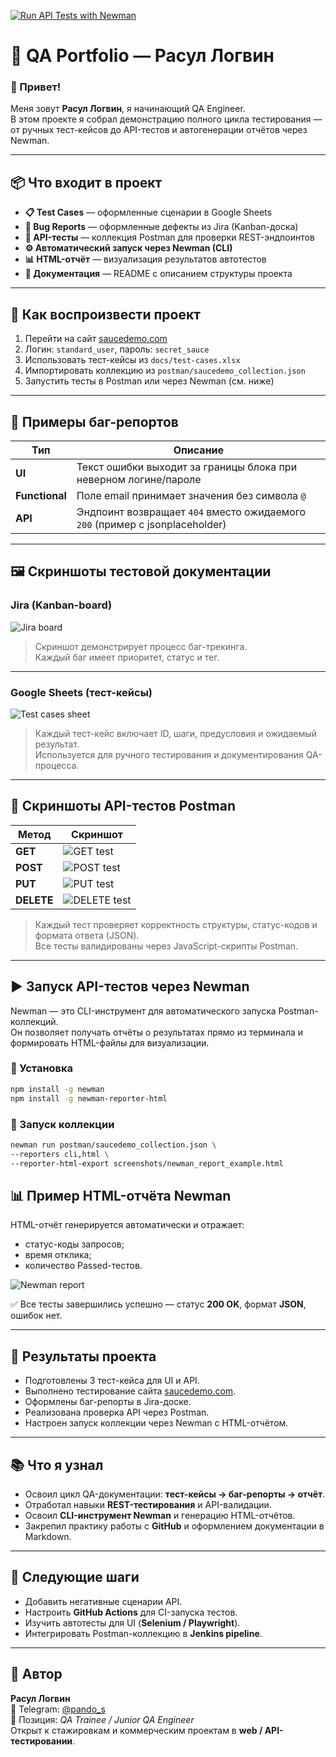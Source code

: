 [![Run API Tests with Newman](https://github.com/LogvinQA/qa-portfolio-logvin/actions/workflows/newman.yml/badge.svg)](https://github.com/LogvinQA/qa-portfolio-logvin/actions/workflows/newman.yml)

# 🧠 QA Portfolio — Расул Логвин

### 👋 Привет!
Меня зовут **Расул Логвин**, я начинающий QA Engineer.  
В этом проекте я собрал демонстрацию полного цикла тестирования — от ручных тест-кейсов до API-тестов и автогенерации отчётов через Newman.  

---

## 📦 Что входит в проект

- **📋 Test Cases** — оформленные сценарии в Google Sheets  
- **🐞 Bug Reports** — оформленные дефекты из Jira (Kanban-доска)  
- **🔌 API-тесты** — коллекция Postman для проверки REST-эндпоинтов  
- **⚙️ Автоматический запуск через Newman (CLI)**  
- **📊 HTML-отчёт** — визуализация результатов автотестов  
- **🧾 Документация** — README с описанием структуры проекта  

---

## 🚀 Как воспроизвести проект

1. Перейти на сайт [saucedemo.com](https://www.saucedemo.com)
2. Логин: `standard_user`, пароль: `secret_sauce`
3. Использовать тест-кейсы из `docs/test-cases.xlsx`
4. Импортировать коллекцию из `postman/saucedemo_collection.json`
5. Запустить тесты в Postman или через Newman (см. ниже)

---

## 🧩 Примеры баг-репортов

| Тип | Описание |
|-----|-----------|
| **UI** | Текст ошибки выходит за границы блока при неверном логине/пароле |
| **Functional** | Поле email принимает значения без символа `@` |
| **API** | Эндпоинт возвращает `404` вместо ожидаемого `200` (пример с jsonplaceholder) |

---

## 🖼️ Скриншоты тестовой документации

### Jira (Kanban-board)
![Jira board](./screenshots/jira_board.png)

> Скриншот демонстрирует процесс баг-трекинга.  
> Каждый баг имеет приоритет, статус и тег.

---

### Google Sheets (тест-кейсы)
![Test cases sheet](./screenshots/test_cases_sheet.png)

> Каждый тест-кейс включает ID, шаги, предусловия и ожидаемый результат.  
> Используется для ручного тестирования и документирования QA-процесса.

---

## 🔬 Скриншоты API-тестов Postman

| Метод | Скриншот |
|-------|-----------|
| **GET** | ![GET test](./screenshots/postman/get_test_1.png) |
| **POST** | ![POST test](./screenshots/postman/get_test_2.png) |
| **PUT** | ![PUT test](./screenshots/postman/get_test_3.png) |
| **DELETE** | ![DELETE test](./screenshots/postman/get_test_4.png) |

> Каждый тест проверяет корректность структуры, статус-кодов и формата ответа (JSON).  
> Все тесты валидированы через JavaScript-скрипты Postman.

---

## ▶️ Запуск API-тестов через Newman

Newman — это CLI-инструмент для автоматического запуска Postman-коллекций.  
Он позволяет получать отчёты о результатах прямо из терминала и формировать HTML-файлы для визуализации.

### 💾 Установка

```bash
npm install -g newman
npm install -g newman-reporter-html
```
### 🚀 Запуск коллекции

```bash
newman run postman/saucedemo_collection.json \
--reporters cli,html \
--reporter-html-export screenshots/newman_report_example.html
```

## 📊 Пример HTML-отчёта Newman

HTML-отчёт генерируется автоматически и отражает:
- статус-коды запросов;
- время отклика;
- количество Passed-тестов.

![Newman report](./screenshots/newman_report_example.png)

✅ Все тесты завершились успешно — статус **200 OK**, формат **JSON**, ошибок нет.

---

## 🎯 Результаты проекта

- Подготовлены 3 тест-кейса для UI и API.  
- Выполнено тестирование сайта [saucedemo.com](https://www.saucedemo.com).  
- Оформлены баг-репорты в Jira-доске.  
- Реализована проверка API через Postman.  
- Настроен запуск коллекции через Newman с HTML-отчётом.  

---

## 📚 Что я узнал

- Освоил цикл QA-документации: **тест-кейсы → баг-репорты → отчёт**.  
- Отработал навыки **REST-тестирования** и API-валидации.  
- Освоил **CLI-инструмент Newman** и генерацию HTML-отчётов.  
- Закрепил практику работы с **GitHub** и оформлением документации в Markdown.  

---

## 🔮 Следующие шаги

- Добавить негативные сценарии API.  
- Настроить **GitHub Actions** для CI-запуска тестов.  
- Изучить автотесты для UI (**Selenium / Playwright**).  
- Интегрировать Postman-коллекцию в **Jenkins pipeline**.  

---

## 👤 Автор

**Расул Логвин**  
📩 Telegram: [@pando_s](https://t.me/pando_s)  
💼 Позиция: *QA Trainee / Junior QA Engineer*  
Открыт к стажировкам и коммерческим проектам в **web / API-тестировании**.

